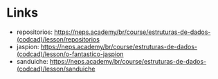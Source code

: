 # Links

- repositorios: https://neps.academy/br/course/estruturas-de-dados-(codcad)/lesson/repositorios
- jaspion: https://neps.academy/br/course/estruturas-de-dados-(codcad)/lesson/o-fantastico-jaspion
- sanduiche: https://neps.academy/br/course/estruturas-de-dados-(codcad)/lesson/sanduiche